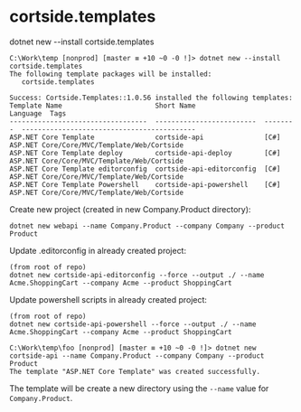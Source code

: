 # cortside.templates

dotnet new --install cortside.templates

```
C:\Work\temp [nonprod] [master ≡ +10 ~0 -0 !]> dotnet new --install cortside.templates
The following template packages will be installed:
   cortside.templates

Success: Cortside.Templates::1.0.56 installed the following templates:
Template Name                       Short Name                 Language  Tags
----------------------------------  -------------------------  --------  -------------------------------------------
ASP.NET Core Template               cortside-api               [C#]      ASP.NET Core/Core/MVC/Template/Web/Cortside
ASP.NET Core Template deploy        cortside-api-deploy        [C#]      ASP.NET Core/Core/MVC/Template/Web/Cortside
ASP.NET Core Template editorconfig  cortside-api-editorconfig  [C#]      ASP.NET Core/Core/MVC/Template/Web/Cortside
ASP.NET Core Template Powershell    cortside-api-powershell    [C#]      ASP.NET Core/Core/MVC/Template/Web/Cortside
```

Create new project (created in new Company.Product directory):
```
dotnet new webapi --name Company.Product --company Company --product Product
```

Update .editorconfig in already created project: 
```
(from root of repo)
dotnet new cortside-api-editorconfig --force --output ./ --name Acme.ShoppingCart --company Acme --product ShoppingCart
```

Update powershell scripts in already created project: 
```
(from root of repo)
dotnet new cortside-api-powershell --force --output ./ --name Acme.ShoppingCart --company Acme --product ShoppingCart
```

```
C:\Work\temp\foo [nonprod] [master ≡ +10 ~0 -0 !]> dotnet new cortside-api --name Company.Product --company Company --product Product
The template "ASP.NET Core Template" was created successfully.
```

The template will be create a new directory using the `--name` value for `Company.Product`.
